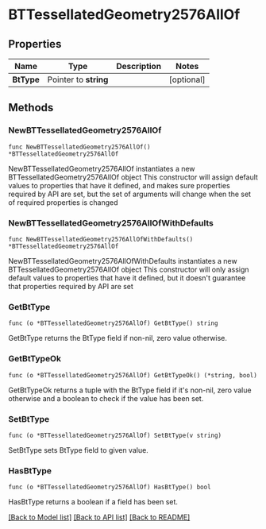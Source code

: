 # BTTessellatedGeometry2576AllOf

## Properties

Name | Type | Description | Notes
------------ | ------------- | ------------- | -------------
**BtType** | Pointer to **string** |  | [optional] 

## Methods

### NewBTTessellatedGeometry2576AllOf

`func NewBTTessellatedGeometry2576AllOf() *BTTessellatedGeometry2576AllOf`

NewBTTessellatedGeometry2576AllOf instantiates a new BTTessellatedGeometry2576AllOf object
This constructor will assign default values to properties that have it defined,
and makes sure properties required by API are set, but the set of arguments
will change when the set of required properties is changed

### NewBTTessellatedGeometry2576AllOfWithDefaults

`func NewBTTessellatedGeometry2576AllOfWithDefaults() *BTTessellatedGeometry2576AllOf`

NewBTTessellatedGeometry2576AllOfWithDefaults instantiates a new BTTessellatedGeometry2576AllOf object
This constructor will only assign default values to properties that have it defined,
but it doesn't guarantee that properties required by API are set

### GetBtType

`func (o *BTTessellatedGeometry2576AllOf) GetBtType() string`

GetBtType returns the BtType field if non-nil, zero value otherwise.

### GetBtTypeOk

`func (o *BTTessellatedGeometry2576AllOf) GetBtTypeOk() (*string, bool)`

GetBtTypeOk returns a tuple with the BtType field if it's non-nil, zero value otherwise
and a boolean to check if the value has been set.

### SetBtType

`func (o *BTTessellatedGeometry2576AllOf) SetBtType(v string)`

SetBtType sets BtType field to given value.

### HasBtType

`func (o *BTTessellatedGeometry2576AllOf) HasBtType() bool`

HasBtType returns a boolean if a field has been set.


[[Back to Model list]](../README.md#documentation-for-models) [[Back to API list]](../README.md#documentation-for-api-endpoints) [[Back to README]](../README.md)


